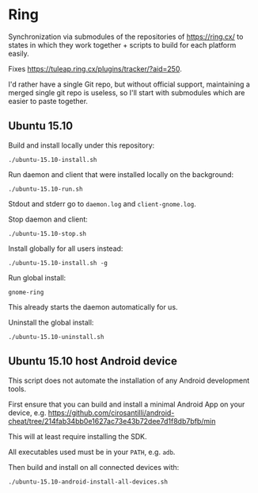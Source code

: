 # Ring

Synchronization via submodules of the repositories of <https://ring.cx/> to states in which they work together + scripts to build for each platform easily.

Fixes <https://tuleap.ring.cx/plugins/tracker/?aid=250>.

I'd rather have a single Git repo, but without official support, maintaining a merged single git repo is useless, so I'll start with submodules which are easier to paste together.

## Ubuntu 15.10

Build and install locally under this repository:

    ./ubuntu-15.10-install.sh

Run daemon and client that were installed locally on the background:

    ./ubuntu-15.10-run.sh

Stdout and stderr go to `daemon.log` and `client-gnome.log`.

Stop daemon and client:

    ./ubuntu-15.10-stop.sh

Install globally for all users instead:

    ./ubuntu-15.10-install.sh -g

Run global install:

    gnome-ring

This already starts the daemon automatically for us.

Uninstall the global install:

    ./ubuntu-15.10-uninstall.sh

## Ubuntu 15.10 host Android device

This script does not automate the installation of any Android development tools.

First ensure that you can build and install a minimal Android App on your device, e.g. <https://github.com/cirosantilli/android-cheat/tree/214fab34bb0e1627ac73e43b72dee7d1f8db7bfb/min>

This will at least require installing the SDK.

All executables used must be in your `PATH`, e.g. `adb`.

Then build and install on all connected devices with:

    ./ubuntu-15.10-android-install-all-devices.sh
